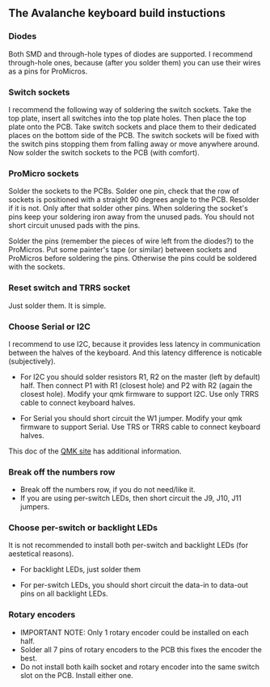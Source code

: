 ## The Avalanche keyboard build instuctions


### Diodes

Both SMD and through-hole types of diodes are supported. I recommend through-hole ones, because (after you solder them)
you can use their wires as a pins for ProMicros.


### Switch sockets

I recommend the following way of soldering the switch sockets. Take the top plate, insert all switches into the top plate holes. Then place the top plate onto the PCB. Take switch sockets and place them to their dedicated places on the bottom side of the PCB. The switch sockets will be fixed with the switch pins stopping them from falling away or move anywhere around. Now solder the switch sockets to the PCB (with comfort).


### ProMicro sockets

Solder the sockets to the PCBs. Solder one pin, check that the row of sockets is positioned with a straight 90 degrees angle to the PCB. Resolder if it is not. Only after that solder other pins. When soldering the socket's pins keep your soldering iron away from the unused pads. You should not short circuit unused pads with the pins.

Solder the pins (remember the pieces of wire left from the diodes?) to the ProMicros. Put some painter's tape (or similar) between sockets and ProMicros before soldering the pins. Otherwise the pins could be soldered with the sockets.


### Reset switch and TRRS socket

Just solder them. It is simple.


### Choose Serial or I2C
I recommend to use I2C, because it provides less latency in communication between the halves of the
keyboard. And this latency difference is noticable (subjectively).

* For I2C you should solder resistors R1, R2 on the master (left by default) half.
  Then connect P1 with R1 (closest hole) and P2 with R2 (again the closest hole).
  Modify your qmk firmware to support I2C.
  Use only TRRS cable to connect keyboard halves.

* For Serial you should short circuit the W1 jumper. Modify your qmk firmware to support Serial.
  Use TRS or TRRS cable to connect keyboard halves.

This doc of the [QMK site](https://beta.docs.qmk.fm/using-qmk/hardware-features/feature_split_keyboard) has
additional information.


### Break off the numbers row

* Break off the numbers row, if you do not need/like it.
* If you are using per-switch LEDs, then short circuit the J9, J10, J11 jumpers.


### Choose per-switch or backlight LEDs
It is not recommended to install both per-switch and backlight LEDs (for aestetical reasons).

* For backlight LEDs, just solder them

* For per-switch LEDs, you should short circuit the data-in to data-out pins on all backlight LEDs.


### Rotary encoders
* IMPORTANT NOTE: Only 1 rotary encoder could be installed on each half.
* Solder all 7 pins of rotary encoders to the PCB this fixes the encoder the best.
* Do not install both kailh socket and rotary encoder into the same switch slot on the PCB. Install either one.
